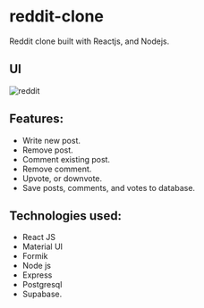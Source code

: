 # reddit-clone

Reddit clone built with Reactjs, and Nodejs.

## UI

![reddit](https://user-images.githubusercontent.com/16297114/170016591-344557f4-e72a-4dae-a7ae-a505aa620b6e.jpg)


## Features:
- Write new post.
- Remove post.
- Comment existing post.
- Remove comment.
- Upvote, or downvote.
- Save posts, comments, and votes to database.

## Technologies used:
- React JS
- Material UI
- Formik
- Node js
- Express
- Postgresql
- Supabase.

